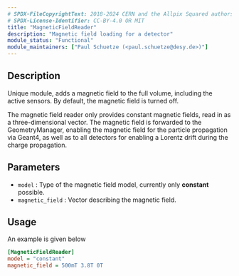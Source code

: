 ```yaml
---
# SPDX-FileCopyrightText: 2018-2024 CERN and the Allpix Squared authors
# SPDX-License-Identifier: CC-BY-4.0 OR MIT
title: "MagneticFieldReader"
description: "Magnetic field loading for a detector"
module_status: "Functional"
module_maintainers: ["Paul Schuetze (<paul.schuetze@desy.de>)"]
---
```


## Description
Unique module, adds a magnetic field to the full volume, including the active sensors. By default, the magnetic field is turned off.

The magnetic field reader only provides constant magnetic fields, read in as a three-dimensional vector. The magnetic field is forwarded to the GeometryManager, enabling the magnetic field for the particle propagation via Geant4, as well as to all detectors for enabling a Lorentz drift during the charge propagation.

## Parameters
* `model` : Type of the magnetic field model, currently only **constant** possible.
* `magnetic_field` : Vector describing the magnetic field.

## Usage
An example is given below

```ini
[MagneticFieldReader]
model = "constant"
magnetic_field = 500mT 3.8T 0T
```
